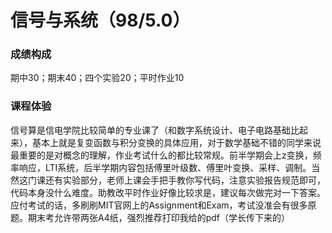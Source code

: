 # 信号与系统（98/5.0）
### 成绩构成
期中30；期末40；四个实验20；平时作业10
### 课程体验
信号算是信电学院比较简单的专业课了（和数字系统设计、电子电路基础比起来），基本上就是复变函数与积分变换的具体应用，对于数学基础不错的同学来说最重要的是对概念的理解，作业考试什么的都比较常规。前半学期会上z变换，频率响应，LTI系统，后半学期内容包括傅里叶级数、傅里叶变换、采样、调制。当然这门课还有实验部分，老师上课会手把手教你写代码，注意实验报告规范即可，代码本身没什么难度。助教改平时作业好像比较求是，建议每次做完对一下答案。应付考试的话，多刷刷MIT官网上的Assignment和Exam，考试没准会有很多原题。期末考允许带两张A4纸，强烈推荐打印我给的pdf（学长传下来的）
